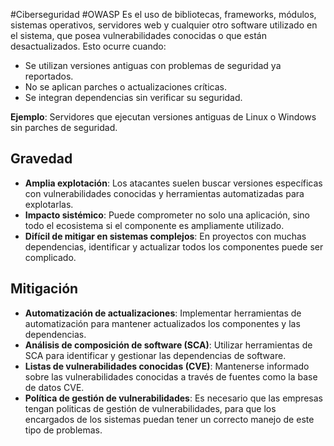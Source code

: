 #Ciberseguridad #OWASP 
Es el uso de bibliotecas, frameworks, módulos, sistemas operativos, servidores web y cualquier otro software utilizado en el sistema, que posea vulnerabilidades conocidas o que están desactualizados. Esto ocurre cuando:
- Se utilizan versiones antiguas con problemas de seguridad ya reportados.
- No se aplican parches o actualizaciones críticas.
- Se integran dependencias sin verificar su seguridad.

**Ejemplo**: Servidores que ejecutan versiones antiguas de Linux o Windows sin parches de seguridad.
## Gravedad
- **Amplia explotación**: Los atacantes suelen buscar versiones específicas con vulnerabilidades conocidas y herramientas automatizadas para explotarlas.
- **Impacto sistémico**: Puede comprometer no solo una aplicación, sino todo el ecosistema si el componente es ampliamente utilizado.
- **Difícil de mitigar en sistemas complejos**: En proyectos con muchas dependencias, identificar y actualizar todos los componentes puede ser complicado.
## Mitigación
- **Automatización de actualizaciones**: Implementar herramientas de automatización para mantener actualizados los componentes y las dependencias.
- **Análisis de composición de software (SCA)**: Utilizar herramientas de SCA para identificar y gestionar las dependencias de software.
- **Listas de vulnerabilidades conocidas (CVE)**: Mantenerse informado sobre las vulnerabilidades conocidas a través de fuentes como la base de datos CVE.
- **Política de gestión de vulnerabilidades**: Es necesario que las empresas tengan politicas de gestión de vulnerabilidades, para que los encargados de los sistemas puedan tener un correcto manejo de este tipo de problemas.
